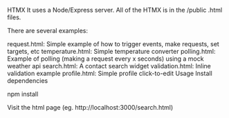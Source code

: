 HTMX
It uses a Node/Express server. All of the HTMX is in the /public .html files.

There are several examples:

request.html: Simple example of how to trigger events, make requests, set targets, etc
temperature.html: Simple temperature converter
polling.html: Example of polling (making a request every x seconds) using a mock weather api
search.html: A contact search widget
validation.html: Inline validation example
profile.html: Simple profile click-to-edit
Usage
Install dependencies

npm install

Visit the html page (eg. http://localhost:3000/search.html)